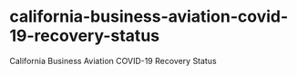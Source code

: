 # california-business-aviation-covid-19-recovery-status
California Business Aviation COVID-19 Recovery Status
